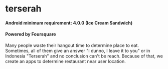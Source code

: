 # terserah
#### Android minimum requirement: 4.0.0 (Ice Cream Sandwich)
#### Powered by Foursquare


Many people waste their hangout time to determine place to eat. Sometimes, all of them give an answer "I dunno, I leave it to you" or in Indonesia "Terserah" and no conclusion can't be reach. Because of that, we create an apps to determine restaurant near user location.


